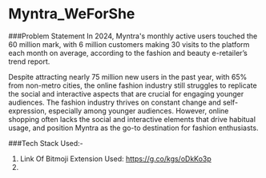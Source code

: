 # Myntra_WeForShe
###Problem Statement
In 2024, Myntra's monthly active users touched the 60 million mark, with 6 million customers making 30 visits to the platform each month on average, according to the fashion and beauty e-retailer’s trend report.

Despite attracting nearly 75 million new users in the past year, with 65% from non-metro cities, the online fashion industry still struggles to replicate the social and interactive aspects that are crucial for engaging younger audiences. The fashion industry thrives on constant change and self-expression, especially among younger audiences. However, online shopping often lacks the social and interactive elements that drive habitual usage, and position Myntra as the go-to destination for fashion enthusiasts.

###Tech Stack Used:-

1. Link Of Bitmoji Extension Used: https://g.co/kgs/oDkKo3p
2. 

